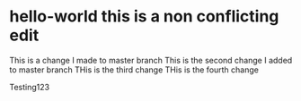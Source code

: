 hello-world  this is a non conflicting edit
===========
This is a change I made to master branch
This is the second change I added to master branch
THis is the third change
THis is the fourth change


Testing123
